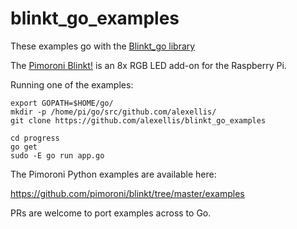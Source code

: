 # blinkt_go_examples

These examples go with the [Blinkt_go library](https://github.com/alexellis/blinkt_go/)

The [Pimoroni Blinkt!](https://shop.pimoroni.com/) is an 8x RGB LED add-on for the Raspberry Pi.

Running one of the examples:

```
export GOPATH=$HOME/go/
mkdir -p /home/pi/go/src/github.com/alexellis/
git clone https://github.com/alexellis/blinkt_go_examples

cd progress
go get
sudo -E go run app.go
```

The Pimoroni Python examples are available here:

https://github.com/pimoroni/blinkt/tree/master/examples

PRs are welcome to port examples across to Go.
